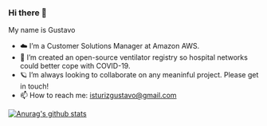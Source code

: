 ### Hi there 👋

My name is Gustavo

- ☁️ I’m a Customer Solutions Manager at Amazon AWS.
- 🔭 I’m created an open-source ventilator registry so hospital networks could better cope with COVID-19.
- 🪐 I’m always looking to collaborate on any meaninful project. Please get in touch!
- 📫 How to reach me: isturizgustavo@gmail.com

[![Anurag's github stats](https://github-readme-stats.vercel.app/api?username=gisturiz)](https://github.com/anuraghazra/github-readme-stats)

